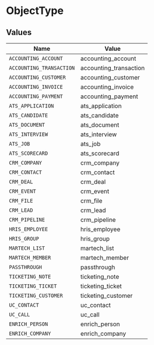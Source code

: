 # ObjectType


## Values

| Name                     | Value                    |
| ------------------------ | ------------------------ |
| `ACCOUNTING_ACCOUNT`     | accounting_account       |
| `ACCOUNTING_TRANSACTION` | accounting_transaction   |
| `ACCOUNTING_CUSTOMER`    | accounting_customer      |
| `ACCOUNTING_INVOICE`     | accounting_invoice       |
| `ACCOUNTING_PAYMENT`     | accounting_payment       |
| `ATS_APPLICATION`        | ats_application          |
| `ATS_CANDIDATE`          | ats_candidate            |
| `ATS_DOCUMENT`           | ats_document             |
| `ATS_INTERVIEW`          | ats_interview            |
| `ATS_JOB`                | ats_job                  |
| `ATS_SCORECARD`          | ats_scorecard            |
| `CRM_COMPANY`            | crm_company              |
| `CRM_CONTACT`            | crm_contact              |
| `CRM_DEAL`               | crm_deal                 |
| `CRM_EVENT`              | crm_event                |
| `CRM_FILE`               | crm_file                 |
| `CRM_LEAD`               | crm_lead                 |
| `CRM_PIPELINE`           | crm_pipeline             |
| `HRIS_EMPLOYEE`          | hris_employee            |
| `HRIS_GROUP`             | hris_group               |
| `MARTECH_LIST`           | martech_list             |
| `MARTECH_MEMBER`         | martech_member           |
| `PASSTHROUGH`            | passthrough              |
| `TICKETING_NOTE`         | ticketing_note           |
| `TICKETING_TICKET`       | ticketing_ticket         |
| `TICKETING_CUSTOMER`     | ticketing_customer       |
| `UC_CONTACT`             | uc_contact               |
| `UC_CALL`                | uc_call                  |
| `ENRICH_PERSON`          | enrich_person            |
| `ENRICH_COMPANY`         | enrich_company           |
